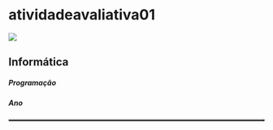 # atividadeavaliativa01
<img src = "https://www1.satc.edu.br/portais/alunos/assets/img/logoSatc.png">
<h2>Informática</h2>
<table border=2 border rules=none bgcolor=#DCDCDC >
<h5>Programação</h5>
<h5>Ano</h5>
</table>
